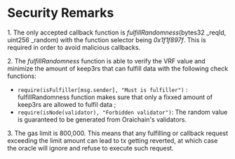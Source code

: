 # Security Remarks

1\. The only accepted callback function is _fulfillRandomness_(bytes32 \_reqId, uint256 \_random) with the function selector being _0x1f1f897f_. This is required in order to avoid malicious callbacks.&#x20;

2\. The _fulfillRandomness_ function is able to verify the VRF value and minimize the amount of keep3rs that can fulfill data with the following check functions:

* `require(isFulfiller[msg.sender], "Must is fulfiller")` :  fulfillRandomness function makes sure that only a fixxed amount of keep3rs are allowed to fulfil  data ;
* `require(isNode(validator), "Forbidden validator")`: The random value is guaranteed to be generated from Oraichain's validators.

3\. The gas limit is 800,000. This means that any fulfilling or callback request exceeding the limit amount can lead to tx getting reverted, at which case the oracle will ignore and refuse to execute such request.

